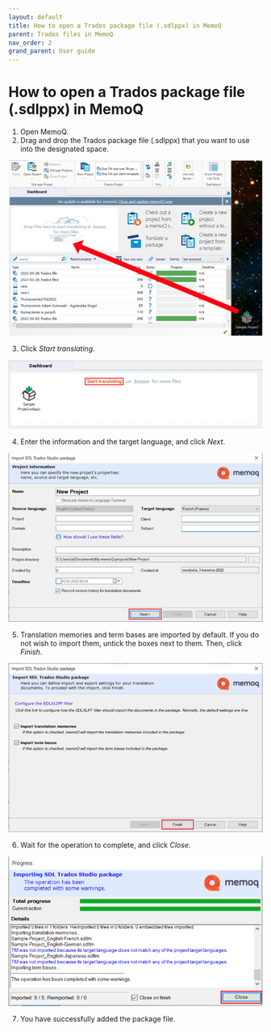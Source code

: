 ```yaml
---
layout: default
title: How to open a Trados package file (.sdlppx) in MemoQ
parent: Trados files in MemoQ
nav_order: 2
grand_parent: User guide
---
```


# How to open a Trados package file (.sdlppx) in MemoQ

1.	Open MemoQ.
2.	Drag and drop the Trados package file (.sdlppx) that you want to use into the designated space.

![](../../../assets/images/Picture5.png)

3.	Click *Start translating*.

![](../../../assets/images/Picture6.png)

4. 	Enter the information and the target language, and click *Next*.

![](../../../assets/images/Picture7.png)

5.	Translation memories and term bases are imported by default. If you do not wish to import them, untick the boxes next to them. Then, click *Finish*.

![](../../../assets/images/Picture8.png)

6.	Wait for the operation to complete, and click *Close*.

![](../../../assets/images/Picture9.png)

7.	You have successfully added the package file.